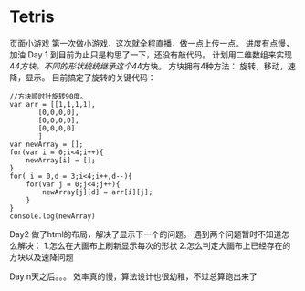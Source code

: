 # Tetris
页面小游戏
第一次做小游戏，这次就全程直播，做一点上传一点。
进度有点慢，加油
Day 1
到目前为止只是构思了一下，还没有敲代码。
计划用二维数组来实现4*4方块。不同的形状统统继承这个4*4方块。
方块拥有4种方法： 旋转，移动，速降，显示。
目前搞定了旋转的关键代码：
```
//方块顺时针旋转90度。
var arr = [[1,1,1,1],
       [0,0,0,0],
       [0,0,0,0],
       [0,0,0,0]
       ]
var newArray = [];
for(var i = 0;i<4;i++){
    newArray[i] = [];
}
for( i = 0,d = 3;i<4;i++,d--){
    for(var j = 0;j<4;j++){
        newArray[j][d] = arr[i][j];
    }
}
console.log(newArray)
```
Day2 
做了html的布局，解决了显示下一个的问题。
遇到两个问题暂时不知道怎么解决：
1.怎么在大画布上刷新显示每次的形状
2.怎么判定大画布上已经存在的方块以及速降问题

Day n天之后。。。
效率真的慢，算法设计也很幼稚，不过总算跑出来了